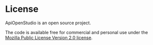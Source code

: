 License
=======

ApiOpenStudio is an open source project.

The code is available free for commercial and personal use under the [Mozilla Public License Version 2.0 license](https://www.mozilla.org/en-US/MPL/2.0/).
